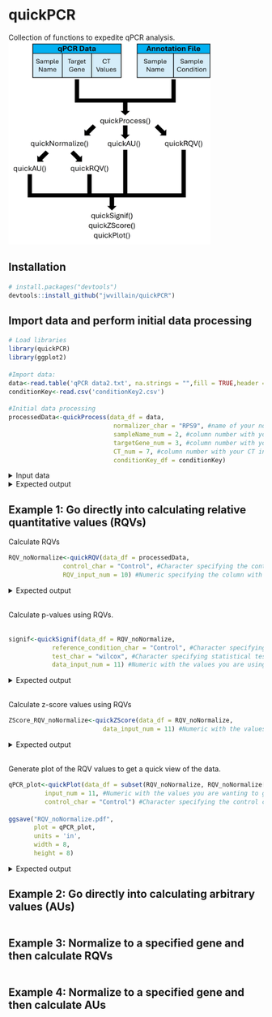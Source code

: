 # quickPCR
Collection of functions to expedite qPCR analysis.
<br>
<img src="https://github.com/jwvillain/quickPCR/blob/main/Figures/github figure.jpg" width="400" height="400">

## Installation

``` r
# install.packages("devtools") 
devtools::install_github("jwvillain/quickPCR")
```

## Import data and perform initial data processing

``` r
# Load libraries
library(quickPCR)
library(ggplot2)

#Import data:
data<-read.table('qPCR data2.txt', na.strings = "",fill = TRUE,header = T)
conditionKey<-read.csv('conditionKey2.csv')

#Initial data processing
processedData<-quickProcess(data_df = data,
                             normalizer_char = "RPS9", #name of your normalizer
                             sampleName_num = 2, #column number with your sample name information in data_df
                             targetGene_num = 3, #column number with your target gene name information in data_df
                             CT_num = 7, #column number with your CT information in data_df
                             conditionKey_df = conditionKey)
```
<details><summary>Input data</summary>
<p>
  
``` r
#view data:
#Note: imported data can be formated in different ways. Minimium for the imported data is three columns defining the 1) sample names 2) gene names 3) CT values.
head(data)
  Well Sample_Name Target_Name    Task Reporter Quencher       CT
1   B4         S10        RPS9 UNKNOWN      VIC  NFQ-MGB 23.47855
2   B4         S10        LGR5 UNKNOWN      FAM  NFQ-MGB 34.50635
3   B5         S10        RPS9 UNKNOWN      VIC  NFQ-MGB 23.50337
4   B5         S10        LGR5 UNKNOWN      FAM  NFQ-MGB 34.58119
5   B6         S10        RPS9 UNKNOWN      VIC  NFQ-MGB 23.52603
6   B6         S10        LGR5 UNKNOWN      FAM  NFQ-MGB 34.78944

#Note: 'conditionKey' must have the sample name in the first column and condition in the second. Sample names must match those in the 'data' dataframe
head(conditionKey) 
  Sample_name      Condition
1         S32 0.5 ng/mL Drug
2         S33 0.5 ng/mL Drug
3         S34 0.5 ng/mL Drug
4         S35 0.5 ng/mL Drug
5         S36 0.5 ng/mL Drug
6         S37   1 ng/mL Drug
```

</p>
</details>

<details><summary>Expected output</summary>
<p>
For the normalizer gene, an "NA" value will appear for delta CT (dCT) and 2^-dCT across all samples. Additionally, this tool will only support up to 3 technical replicates (CT1, CT2, CT3) for analysis. If fewer than three replicates are used, an "NA" value will be placed in that cell of the dataframe as shown below.

Non-numeric values, which usually result from lowly expressed genes where the instrument labels those wells "undetermined," are replaced with a numeric value of 40. This replacement value can be adjusted by specifying "undetermined_num = X" when running quickProcess(). X is the numeric values you want to replace non-numeric values with (for example, can set to 50). 
  
``` r
head(processedData)
  Sample_Name Condition Target_Gene      CT1      CT2      CT3 Average_CT Standard_Deviation       dCT twoToNeg_dCT
2         S10   Control        LGR5 34.50635 34.58119 34.78944   34.62566         0.14668779 11.123009 0.0004483741
3         S10   Control       MKI67 26.74216 26.89423 26.73264   26.78967         0.09066912  3.287024 0.1024488589
4         S10   Control       OLFM4 27.40610 27.65227 27.60735   27.55524         0.13109659  4.052591 0.0602626812
5         S10   Control        CDH1 25.07976 24.87838       NA   24.97907         0.14239835  1.476416 0.3593804231
1         S10   Control        RPS9 23.47855 23.50337 23.52603   23.50265         0.02374695        NA           NA
7         S11   Control        LGR5 34.75470 35.09823 34.24502   34.69932         0.42929086 11.898335 0.0002619657
```
</p>
</details>

## Example 1: Go directly into calculating relative quantitative values (RQVs)
Calculate RQVs

``` r
RQV_noNormalize<-quickRQV(data_df = processedData,
               control_char = "Control", #Character specifying the control condition
               RQV_input_num = 10) #Numeric specifying the column with the 2^-dCT values
```

<details><summary>Expected output</summary>
<p>
Average RQV for the control condition should equal 1 for each gene.
  
``` r
head(RQV_noNormalize)
  Sample_Name Condition Target_Gene      CT1      CT2      CT3 Average_CT Standard_Deviation       dCT twoToNeg_dCT       RQV
2         S10   Control        LGR5 34.50635 34.58119 34.78944   34.62566         0.14668779 11.123009 0.0004483741 0.3729184
3         S10   Control       MKI67 26.74216 26.89423 26.73264   26.78967         0.09066912  3.287024 0.1024488589 0.6623044
4         S10   Control       OLFM4 27.40610 27.65227 27.60735   27.55524         0.13109659  4.052591 0.0602626812 0.4378348
5         S10   Control        CDH1 25.07976 24.87838       NA   24.97907         0.14239835  1.476416 0.3593804231 0.6999969
1         S10   Control        RPS9 23.47855 23.50337 23.52603   23.50265         0.02374695        NA           NA        NA
7         S11   Control        LGR5 34.75470 35.09823 34.24502   34.69932         0.42929086 11.898335 0.0002619657 0.2178802
```

</p>
</details>
<br>

Calculate p-values using RQVs.

``` r

signif<-quickSignif(data_df = RQV_noNormalize,
            reference_condition_char = "Control", #Character specifying the condition you want to compare to
            test_char = "wilcox", #Character specifying statistical test (wilcox or ttest)
            data_input_num = 11) #Numeric with the values you are using to calculate p-values
```

<details><summary>Expected output</summary>
<p>
Reminder that your control condition used to calculate RQVs will have an average value of 1.

``` r

head(signif)
Average RQV for the control condition should equal 1 for each gene.
         Condition1 Condition2 Gene_Target Average_Condition1 SD_Condition1 Average_Condition2 SD_Condition2 wilcox_pvalue
1    4 ng/mL Drug    Control        LGR5          5.0780174    3.40115028                  1     1.0790082    0.01904762
2    4 ng/mL Drug    Control       MKI67          0.7719667    0.47690271                  1     0.2597114    0.25714286
3    4 ng/mL Drug    Control       OLFM4          0.7404012    0.50978977                  1     0.7748819    0.60952381
4    4 ng/mL Drug    Control        CDH1          1.4315459    0.51006291                  1     0.4228664    0.35238095
5  0.5 ng/mL Drug    Control        LGR5          0.4901223    0.36141733                  1     1.0790082    0.73015873
6  0.5 ng/mL Drug    Control       MKI67          0.7035484    0.25707187                  1     0.2597114    0.11111111

```

</p>
</details>
<br>

Calculate z-score values using RQVs

``` r
ZScore_RQV_noNormalize<-quickZScore(data_df = RQV_noNormalize,
                          data_input_num = 11) #Numeric with the values you are using to calculate Z-scores
```

<details><summary>Expected output</summary>
<p>

``` r

head(ZScore_RQV_noNormalize)
   Sample_Name    Condition Target_Gene      CT1      CT2      CT3 Average_CT Standard_Deviation       dCT twoToNeg_dCT        RQV    Z.Score
2          S10      Control        LGR5 34.50635 34.58119 34.78944   34.62566         0.14668779 11.123009 0.0004483741  0.3729184 -0.6160301
7          S11      Control        LGR5 34.75470 35.09823 34.24502   34.69932         0.42929086 11.898335 0.0002619657  0.2178802 -0.6780490
12         S12      Control        LGR5 33.43422 32.91566 33.26767   33.20585         0.26474682  9.951401 0.0010100198  0.8400462 -0.4291682
17         S13 4 ng/mL Drug        LGR5 29.03057 29.07294 29.10276   29.06876         0.03627536  6.349655 0.0122620626 10.1985120  3.3144346
21         S14 4 ng/mL Drug        LGR5 30.24761 30.57711 30.56170   30.46214         0.18594941  7.995673 0.0039179838  3.2586365  0.5383239
26         S15 4 ng/mL Drug        LGR5 32.18607 31.83747 32.03858   32.02070         0.17498527  9.590382 0.0012972016  1.0788989 -0.3336216

```

</p>
</details>
<br>

Generate plot of the RQV values to get a quick view of the data.

``` r
qPCR_plot<-quickPlot(data_df = subset(RQV_noNormalize, RQV_noNormalize[,3] == "LGR5"),
          input_num = 11, #Numeric with the values you are wanting to graph
          control_char = "Control") #Character specifying the control condition

ggsave("RQV_noNormalize.pdf",
       plot = qPCR_plot,
       units = 'in',
       width = 8,
       height = 8)

```

<details><summary>Expected output</summary>
<p>
Red dotted line marks the average of the specified control condition.
<br>
<img src="https://github.com/jwvillain/quickPCR/blob/main/Figures/RQV_noNormalize.png" width="400" height="400">

</p>
</details>

## Example 2: Go directly into calculating arbitrary values (AUs)

``` r

```

## Example 3: Normalize to a specified gene and then calculate RQVs

``` r

```

## Example 4: Normalize to a specified gene and then calculate AUs

``` r

```

